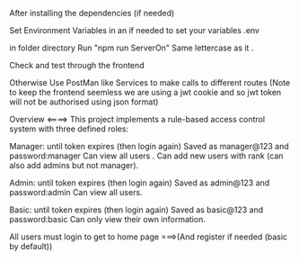 After installing the dependencies (if needed)

Set Environment Variables in  an if needed to set your variables .env

in folder directory Run "npm run ServerOn" Same lettercase as it .


Check and test through the frontend 

Otherwise Use PostMan like Services to make calls to different routes
(Note to keep the frontend seemless we are using a jwt cookie and so jwt token will not be authorised using json format)


Overview  <====>
This project implements a rule-based access control system with three defined roles:

Manager: until token expires (then login again)                             Saved as manager@123 and password:manager
Can view all users  .
Can add new users with rank (can also add admins but not manager).


Admin:  until token expires (then login again)                              Saved as admin@123 and password:admin
Can view all users.


Basic:   until token expires (then login again)                               Saved as basic@123 and password:basic
Can only view their own information.

All users must login to get to home page ===>(And register if needed (basic by default))


